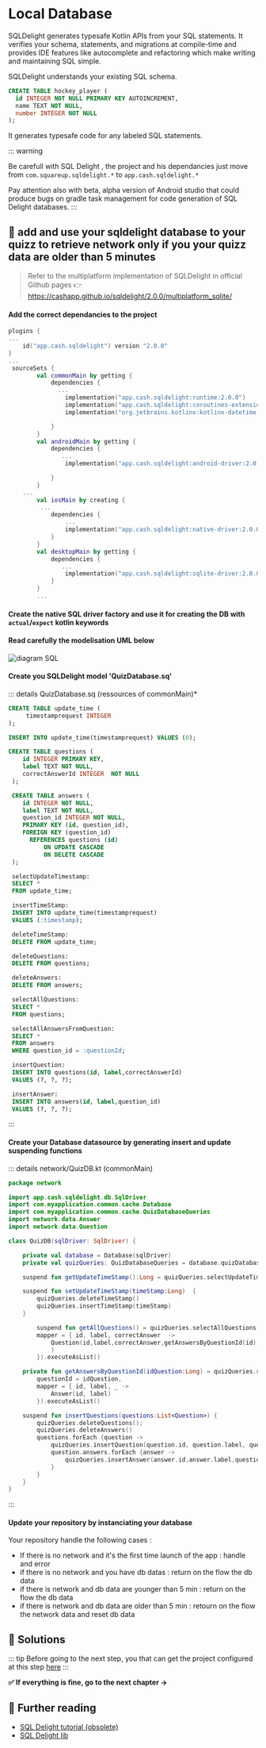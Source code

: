 # Local  Database 

SQLDelight generates typesafe Kotlin APIs from your SQL statements. It verifies your schema, statements, and migrations at compile-time and provides IDE features like autocomplete and refactoring which make writing and maintaining SQL simple.

SQLDelight understands your existing SQL schema.

```sql
CREATE TABLE hockey_player (
  id INTEGER NOT NULL PRIMARY KEY AUTOINCREMENT,
  name TEXT NOT NULL,
  number INTEGER NOT NULL
);
```

It generates typesafe code for any labeled SQL statements.

::: warning 

Be carefull with SQL Delight , the project and his dependancies just move from `com.squareup.sqldelight.*`
to `app.cash.sqldelight.*`

Pay attention also with beta, alpha version of Android studio that could produce bugs on gradle task management for code generation of SQL Delight databases.
:::




## 🧪 add and use your sqldelight database to your quizz to retrieve network only if you  your quizz data are older than 5 minutes

> Refer to the multiplatform implementation of SQLDelight in official Github pages
> 👉 https://cashapp.github.io/sqldelight/2.0.0/multiplatform_sqlite/


#### Add the correct dependancies to the project
``` kotlin
plugins {
...
    id("app.cash.sqldelight") version "2.0.0"
}
...
 sourceSets {
        val commonMain by getting {
            dependencies {
              ...
                implementation("app.cash.sqldelight:runtime:2.0.0")
                implementation("app.cash.sqldelight:coroutines-extensions:2.0.0")
                implementation("org.jetbrains.kotlinx:kotlinx-datetime:0.4.1")

            }
        }
        val androidMain by getting {
            dependencies {
               ...
                implementation("app.cash.sqldelight:android-driver:2.0.0")

            }
        }
    ...
        val iosMain by creating {
         ...
            dependencies {
                ...
                implementation("app.cash.sqldelight:native-driver:2.0.0")
            }
        }
        val desktopMain by getting {
            dependencies {
               ...
                implementation("app.cash.sqldelight:sqlite-driver:2.0.0")
            }
        }
        ...
```
#### Create the native SQL driver factory and use it for creating the DB with `actual`/`expect` kotlin keywords

#### Read carefully the modelisation UML below 

![diagram SQL ](../assets/images/diagramme_sql.png)

#### Create you SQLDelight model 'QuizDatabase.sq'

::: details QuizDatabase.sq (ressources of commonMain)*

```sql
CREATE TABLE update_time (
     timestamprequest INTEGER
);

INSERT INTO update_time(timestamprequest) VALUES (0);

CREATE TABLE questions (
    id INTEGER PRIMARY KEY,
    label TEXT NOT NULL,
    correctAnswerId INTEGER  NOT NULL
 );

 CREATE TABLE answers (
    id INTEGER NOT NULL,
    label TEXT NOT NULL,
    question_id INTEGER NOT NULL,
    PRIMARY KEY (id, question_id),
    FOREIGN KEY (question_id)
      REFERENCES questions (id)
          ON UPDATE CASCADE
          ON DELETE CASCADE
 );

 selectUpdateTimestamp:
 SELECT *
 FROM update_time;

 insertTimeStamp:
 INSERT INTO update_time(timestamprequest)
 VALUES (:timestamp);

 deleteTimeStamp:
 DELETE FROM update_time;

 deleteQuestions:
 DELETE FROM questions;

 deleteAnswers:
 DELETE FROM answers;

 selectAllQuestions:
 SELECT *
 FROM questions;

 selectAllAnswersFromQuestion:
 SELECT *
 FROM answers
 WHERE question_id = :questionId;

 insertQuestion:
 INSERT INTO questions(id, label,correctAnswerId)
 VALUES (?, ?, ?);

 insertAnswer:
 INSERT INTO answers(id, label,question_id)
 VALUES (?, ?, ?);
```
:::

#### Create your Database datasource by generating insert and update suspending functions

::: details network/QuizDB.kt (commonMain)
``` kotlin
package network

import app.cash.sqldelight.db.SqlDriver
import com.myapplication.common.cache.Database
import com.myapplication.common.cache.QuizDatabaseQueries
import network.data.Answer
import network.data.Question

class QuizDB(sqlDriver: SqlDriver) {

    private val database = Database(sqlDriver)
    private val quizQueries: QuizDatabaseQueries = database.quizDatabaseQueries

    suspend fun getUpdateTimeStamp():Long = quizQueries.selectUpdateTimestamp().executeAsOneOrNull()?.timestamprequest ?: 0L

    suspend fun setUpdateTimeStamp(timeStamp:Long)  {
        quizQueries.deleteTimeStamp()
        quizQueries.insertTimeStamp(timeStamp)
    }

        suspend fun getAllQuestions() = quizQueries.selectAllQuestions(
        mapper = { id, label, correctAnswer  ->
            Question(id,label,correctAnswer,getAnswersByQuestionId(id)
            )
        }).executeAsList()

    private fun getAnswersByQuestionId(idQuestion:Long) = quizQueries.selectAllAnswersFromQuestion(
        questionId = idQuestion,
        mapper = { id, label, _ ->
            Answer(id, label)
        }).executeAsList()

    suspend fun insertQuestions(questions:List<Question>) {
        quizQueries.deleteQuestions();
        quizQueries.deleteAnswers()
        questions.forEach {question ->
            quizQueries.insertQuestion(question.id, question.label, question.correctAnswerId)
            question.answers.forEach {answer ->
                quizQueries.insertAnswer(answer.id,answer.label,question.id)
            }
        }
    }
}
```
:::

#### Update your repository by instanciating your database

Your repository handle the following cases :
* If there is no network and it's the first time launch of the app : handle and error 
* if there is no network and you have db datas : return on the flow the db data
* if there is network and db data are younger than 5 min : return on the flow the db data
* if there is network and db data are older than 5 min : retourn on the flow the network data and reset db data


## 🎯 Solutions
::: tip
Before going to the next step, you that can get the project configured at this step [here](#)
:::

**✅ If everything is fine, go to the next chapter →**

## 📖 Further reading 
- [SQL Delight tutorial (obsolete)](https://www.jetbrains.com/help/kotlin-multiplatform-dev/multiplatform-ktor-sqldelight.html)
- [SQL Delight lib ](https://github.com/cashapp/sqldelight)



